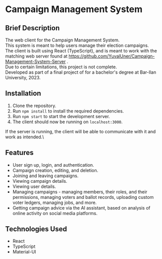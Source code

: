 # Campaign Management System
## Brief Description
The web client for the Campaign Management System.\
This system is meant to help users manage their election campaigns.\
The client is built using React (TypeScript), and is meant to work with the matching web server found at https://github.com/YuvalUner/Campaign-Management-System-Server .\
Due to certain limitations, this project is not complete.\
Developed as part of a final project of for a bachelor's degree at Bar-Ilan University, 2023.

## Installation
1. Clone the repository.
2. Run `npm install` to install the required dependencies.
3. Run `npm start` to start the development server.
4. The client should now be running on `localhost:3000`.

If the server is running, the client will be able to communicate with it and work as intended.\

## Features
- User sign up, login, and authentication.
- Campaign creation, editing, and deletion.
- Joining and leaving campaigns.
- Viewing campaign details.
- Viewing user details.
- Managing campaigns - managing members, their roles, and their permissions, managing voters and ballot records, uploading custom voter ledgers, managing jobs, and more.
- Getting campaign advice via the AI assistant, based on analysis of online activity on social media platforms.

## Technologies Used
- React
- TypeScript
- Material-UI
